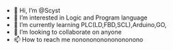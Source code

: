 - 👋 Hi, I’m @Scyst
- 👀 I’m interested in Logic and Program language
- 🌱 I’m currently learning PLC(LD,FBD,SCL),Arduino,GO,
- 💞️ I’m looking to collaborate on anyone
- 📫 How to reach me nononononononononono

<!---
Scyst/Scyst is a ✨ special ✨ repository because its `README.md` (this file) appears on your GitHub profile.
You can click the Preview link to take a look at your changes.
--->
